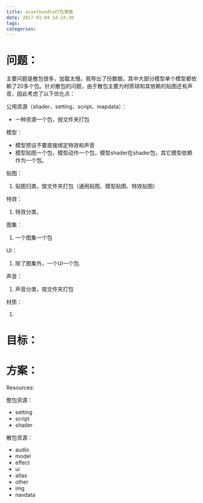 ```yaml
---
title: assetbundle打包策略
date: 2017-01-04 14:24:36
tags:
categories:
---
```


# 问题：

主要问题是散包很多，加载太慢。我导出了份数据，其中大部分模型单个模型都依赖了20多个包。针对散包的问题，由于散包主要为材质球和其依赖的贴图还有声音，因此考虑了以下优化点：

公用资源（shader、setting、script、mapdata）：

- 一种资源一个包，按文件夹打包

模型：

- 模型预设不要直接绑定特效和声音
- 模型贴图一个包，模型动作一个包，模型shader在shader包，其它模型依赖作为一个包。

贴图：

1. 贴图归类，按文件夹打包（通用贴图、模型贴图、特效贴图）

特效：

1. 特效分类，

图集：

1. 一个图集一个包

UI：

1. 除了图集外，一个UI一个包.

声音：

1. 声音分类，按文件夹打包

材质：

1. 


# 目标：



# 方案：

Resources:

整包资源：
- setting
- script
- shader

散包资源：
- audio
- model
- effect
- ui
- atlas
- other
- img
- navdata
